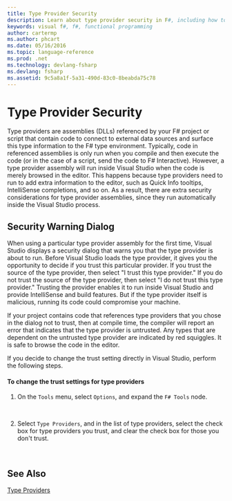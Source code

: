```yaml
---
title: Type Provider Security
description: Learn about type provider security in F#, including how to change the trust settings for a type provider.
keywords: visual f#, f#, functional programming
author: cartermp
ms.author: phcart
ms.date: 05/16/2016
ms.topic: language-reference
ms.prod: .net
ms.technology: devlang-fsharp
ms.devlang: fsharp
ms.assetid: 9c5a8a1f-5a31-490d-83c0-8beabda75c78 
---
```


# Type Provider Security

Type providers are assemblies (DLLs) referenced by your F# project or script that contain code to connect to external data sources and surface this type information to the F# type environment. Typically, code in referenced assemblies is only run when you compile and then execute the code (or in the case of a script, send the code to F# Interactive). However, a type provider assembly will run inside Visual Studio when the code is merely browsed in the editor. This happens because type providers need to run to add extra information to the editor, such as Quick Info tooltips, IntelliSense completions, and so on. As a result, there are extra security considerations for type provider assemblies, since they run automatically inside the Visual Studio process.


## Security Warning Dialog
When using a particular type provider assembly for the first time, Visual Studio displays a security dialog that warns you that the type provider is about to run. Before Visual Studio loads the type provider, it gives you the opportunity to decide if you trust this particular provider. If you trust the source of the type provider, then select "I trust this type provider." If you do not trust the source of the type provider, then select "I do not trust this type provider." Trusting the provider enables it to run inside Visual Studio and provide IntelliSense and build features. But if the type provider itself is malicious, running its code could compromise your machine.

If your project contains code that references type providers that you chose in the dialog not to trust, then at compile time, the compiler will report an error that indicates that the type provider is untrusted. Any types that are dependent on the untrusted type provider are indicated by red squiggles. It is safe to browse the code in the editor.

If you decide to change the trust setting directly in Visual Studio, perform the following steps.


#### To change the trust settings for type providers

1. On the `Tools` menu, select `Options`, and expand the `F# Tools` node.
<br />

2. Select `Type Providers`, and in the list of type providers, select the check box for type providers you trust, and clear the check box for those you don't trust.
<br />


## See Also
[Type Providers](index.md)
